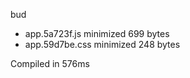 bud

 - app.5a723f.js       minimized       699 bytes
 - app.59d7be.css       minimized       248 bytes

Compiled in 576ms